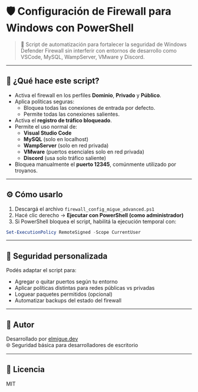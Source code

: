 # 🛡 Configuración de Firewall para Windows con PowerShell

> 🔧 Script de automatización para fortalecer la seguridad de Windows Defender Firewall sin interferir con entornos de desarrollo como VSCode, MySQL, WampServer, VMware y Discord.

---

## 📌 ¿Qué hace este script?

- Activa el firewall en los perfiles **Dominio**, **Privado** y **Público**.
- Aplica políticas seguras:
  - Bloquea todas las conexiones de entrada por defecto.
  - Permite todas las conexiones salientes.
- Activa el **registro de tráfico bloqueado**.
- Permite el uso normal de:
  - **Visual Studio Code**
  - **MySQL** (solo en localhost)
  - **WampServer** (solo en red privada)
  - **VMware** (puertos esenciales solo en red privada)
  - **Discord** (usa solo tráfico saliente)
- Bloquea manualmente el **puerto 12345**, comúnmente utilizado por troyanos.

---

## ⚙️ Cómo usarlo

1. Descargá el archivo `firewall_config_migue_advanced.ps1`
2. Hacé clic derecho → **Ejecutar con PowerShell (como administrador)**
3. Si PowerShell bloquea el script, habilitá la ejecución temporal con:

```powershell
Set-ExecutionPolicy RemoteSigned -Scope CurrentUser
```

---

## 🔐 Seguridad personalizada

Podés adaptar el script para:

- Agregar o quitar puertos según tu entorno
- Aplicar políticas distintas para redes públicas vs privadas
- Loguear paquetes permitidos (opcional)
- Automatizar backups del estado del firewall

---

## 🧠 Autor

Desarrollado por [elmigue.dev](https://github.com/Migueltejada86)  
🌐 Seguridad básica para desarrolladores de escritorio

---

## 📄 Licencia

MIT
